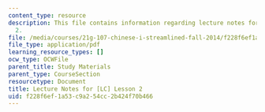 ```yaml
---
content_type: resource
description: This file contains information regarding lecture notes for [LC] lesson
  2.
file: /media/courses/21g-107-chinese-i-streamlined-fall-2014/f228f6ef1a53c9a254cc2b424f70b466_MIT21G_107F14_Chars2.pdf
file_type: application/pdf
learning_resource_types: []
ocw_type: OCWFile
parent_title: Study Materials
parent_type: CourseSection
resourcetype: Document
title: Lecture Notes for [LC] Lesson 2
uid: f228f6ef-1a53-c9a2-54cc-2b424f70b466
---
```

